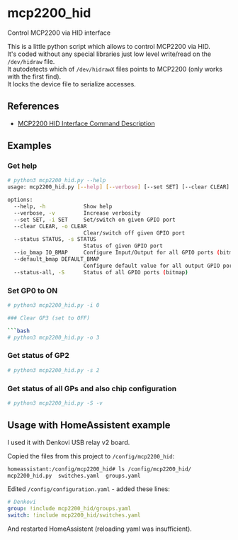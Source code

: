 # mcp2200_hid

Control MCP2200 via HID interface

This is a little python script which allows to control MCP2200 via HID.  
It's coded without any special libraries just low level write/read on the `/dev/hidraw` file.  
It autodetects which of `/dev/hidrawX` files points to MCP2200 (only works with the first find).  
It locks the device file to serialize accesses.

## References

- [MCP2200 HID Interface Command Description](http://ww1.microchip.com/downloads/en/DeviceDoc/93066A.pdf)

## Examples

### Get help

```bash
# python3 mcp2200_hid.py --help
usage: mcp2200_hid.py [--help] [--verbose] [--set SET] [--clear CLEAR] [--status STATUS] [--io_bmap IO_BMAP] [--default_bmap DEFAULT_BMAP] [--status-all]

options:
  --help, -h            Show help
  --verbose, -v         Increase verbosity
  --set SET, -i SET     Set/switch on given GPIO port
  --clear CLEAR, -o CLEAR
                        Clear/switch off given GPIO port
  --status STATUS, -s STATUS
                        Status of given GPIO port
  --io_bmap IO_BMAP     Configure Input/Output for all GPIO ports (bitmap: 0=output, 1=input)
  --default_bmap DEFAULT_BMAP
                        Configure default value for all output GPIO ports (bitmap)
  --status-all, -S      Status of all GPIO ports (bitmap)
```

### Set GP0 to ON

```bash
# python3 mcp2200_hid.py -i 0

### Clear GP3 (set to OFF)

```bash
# python3 mcp2200_hid.py -o 3
```

### Get status of GP2

```bash
# python3 mcp2200_hid.py -s 2
```

### Get status of all GPs and also chip configuration

```bash
# python3 mcp2200_hid.py -S -v
```

## Usage with HomeAssistent example

I used it with Denkovi USB relay v2 board.  

Copied the files from this project to `/config/mcp2200_hid`:

```bash
homeassistant:/config/mcp2200_hid# ls /config/mcp2200_hid/
mcp2200_hid.py  switches.yaml  groups.yaml
```

Edited `/config/configuration.yaml` - added these lines:

```yaml
# Denkovi
group: !include mcp2200_hid/groups.yaml
switch: !include mcp2200_hid/switches.yaml
```

And restarted HomeAssistent (reloading yaml was insufficient).
